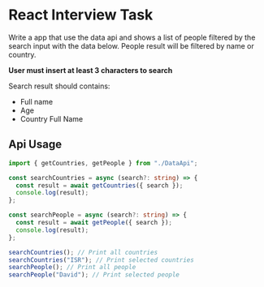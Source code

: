 # React Interview Task

Write a app that use the data api and shows a list of people filtered by the search input with the data below.
People result will be filtered by name or country.

**User must insert at least 3 characters to search**

Search result should contains:

- Full name
- Age
- Country Full Name

## Api Usage

```typescript
import { getCountries, getPeople } from "./DataApi";

const searchCountries = async (search?: string) => {
  const result = await getCountries({ search });
  console.log(result);
};

const searchPeople = async (search?: string) => {
  const result = await getPeople({ search });
  console.log(result);
};

searchCountries(); // Print all countries
searchCountries("ISR"); // Print selected countries
searchPeople(); // Print all people
searchPeople("David"); // Print selected people
```
